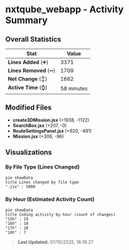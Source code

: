 # nxtqube_webapp - Activity Summary 

## Overall Statistics

| Stat                   | Value                                                             |
| ---------------------- | ----------------------------------------------------------------- |
| **Lines Added** (➕)   | 3371                                          |
| **Lines Removed** (➖) | 1709                                        |
| **Net Change** (↕)    | 1662                |
| **Active Time** (⌚)   | 58 minutes |


## Modified Files
- **create3DMission.jsx** (+1938, -1122)
- **SearchBox.jsx** (+207, -0)
- **RouteSettingsPanel.jsx** (+920, -491)
- **Mission.jsx** (+306, -96)

## Visualizations

### By File Type (Lines Changed)

```mermaid
pie showData
title Lines changed by file type
".jsx" : 5080
```

### By Hour (Estimated Activity Count)

```mermaid
pie showData
title Coding activity by hour (count of changes)
"15h" : 19
"16h" : 10
"17h" : 20
"18h" : 7
```


> **Last Updated:** 07/10/2025, 18:16:27